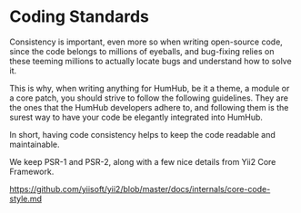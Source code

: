 Coding Standards
================

Consistency is important, even more so when writing open-source code, since the code belongs to millions of eyeballs, and bug-fixing relies on these teeming millions to actually locate bugs and understand how to solve it.

This is why, when writing anything for HumHub, be it a theme, a module or a core patch, you should strive to follow the following guidelines. 
They are the ones that the HumHub developers adhere to, and following them is the surest way to have your code be elegantly integrated into HumHub.

In short, having code consistency helps to keep the code readable and maintainable.

We keep PSR-1 and PSR-2, along with a few nice details from Yii2 Core Framework.

https://github.com/yiisoft/yii2/blob/master/docs/internals/core-code-style.md

